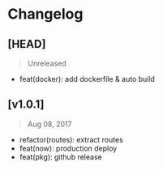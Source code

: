 # Changelog

## [HEAD]
> Unreleased

* feat(docker): add dockerfile & auto build

## [v1.0.1]
> Aug 08, 2017

* refactor(routes): extract routes
* feat(now): production deploy
* feat(pkg):  github release
